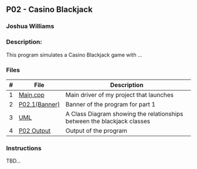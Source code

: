 ## P02 - Casino Blackjack
### Joshua Williams
### Description:

This program simulates a Casino Blackjack game with ...

### Files

|   #   | File            | Description                                        |
| :---: | --------------- | -------------------------------------------------- |
|   1   |  [Main.cpp]()       | Main driver of my project that launches            |
|   2   | [P02.1(Banner)]()     | Banner of the program for part 1                              |
|   3   | [UML](https://github.com/jbwilliams1006/2143-OOP-Williams/tree/master/Assignments/P02/UML)       | A Class Diagram showing the relationships between the blackjack classes                        |
|   4   | [P02 Output]()      | Output of the program                              |
### Instructions

TBD...
